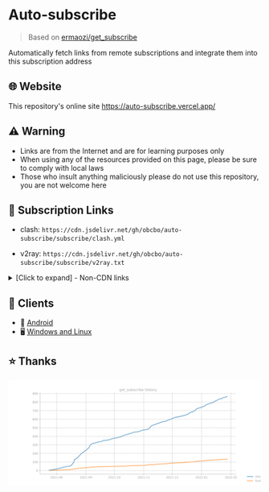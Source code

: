 # Auto-subscribe

> Based on [ermaozi/get_subscribe](https://github.com/ermaozi/get_subscribe)

Automatically fetch links from remote subscriptions and integrate them into this subscription address

## 🌐 Website

This repository's online site <https://auto-subscribe.vercel.app/>

## ⚠️ Warning

- Links are from the Internet and are for learning purposes only
- When using any of the resources provided on this page, please be sure to comply with local laws
- Those who insult anything maliciously please do not use this repository, you are not welcome here

## 🚀 Subscription Links

- clash: `https://cdn.jsdelivr.net/gh/obcbo/auto-subscribe/subscribe/clash.yml`

- v2ray: `https://cdn.jsdelivr.net/gh/obcbo/auto-subscribe/subscribe/v2ray.txt`

<details>
<summary>[Click to expand] - Non-CDN links</summary>
<pre><code>clash: https://raw.githubusercontent.com/ObcbO/auto-subscribe/main/subscribe/clash.yml
v2ray: https://raw.githubusercontent.com/ObcbO/auto-subscribe/main/subscribe/v2ray.txt
</code></pre>
</details>

## 📘 Clients

- 📱 [Android](https://github.com/Kr328/ClashForAndroid/releases)
- 🖥 [Windows and Linux](https://github.com/Dreamacro/clash)

## ⭐ Thanks

[![photo](https://raw.githubusercontent.com/ermaozi/get_subscribe/main/mail/project_info.svg)](https://github.com/ermaozi/get_subscribe)
